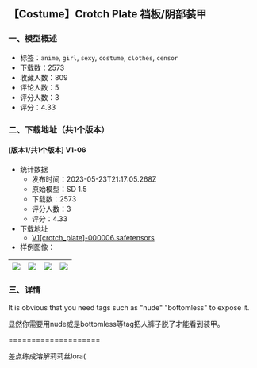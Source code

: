 ## 【Costume】Crotch Plate 裆板/阴部装甲
### 一、模型概述

- 标签：`anime`, `girl`, `sexy`, `costume`, `clothes`, `censor`
- 下载数：2573
- 收藏人数：809
- 评论人数：5
- 评分人数：3
- 评分：4.33

### 二、下载地址（共1个版本）

#### [版本1/共1个版本] V1-06

- 统计数据
  - 发布时间：2023-05-23T21:17:05.268Z
  - 原始模型：SD 1.5
  - 下载数：2573
  - 评分人数：3
  - 评分：4.33
- 下载地址
  - [V1[crotch_plate]-000006.safetensors](https://civitai.com/api/download/models/24217)
- 样例图像：

| <img src="https://image.civitai.com/xG1nkqKTMzGDvpLrqFT7WA/f61d956e-e487-4df5-929e-74e331844300/width=450/263354.jpeg" /> | <img src="https://image.civitai.com/xG1nkqKTMzGDvpLrqFT7WA/c906dd74-05d2-4e4f-9bcd-07b8fc71798c/width=450/844618.jpeg" /> | <img src="https://image.civitai.com/xG1nkqKTMzGDvpLrqFT7WA/b9f2d9da-23e7-4663-b0e0-76dc578bdb00/width=450/263375.jpeg" /> | <img src="https://image.civitai.com/xG1nkqKTMzGDvpLrqFT7WA/e2762c2c-2687-4014-e55a-c404ceee9300/width=450/263353.jpeg" /> |
| ---- | ---- | ---- | ---- |


### 三、详情
<p>It is obvious that you need tags such as "nude" "bottomless" to expose it.</p><p>显然你需要用nude或是bottomless等tag把人裤子脱了才能看到装甲。</p><p>====================</p><p>差点练成溶解莉莉丝lora(</p>